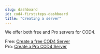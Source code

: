 ```yaml
---
slug: dashboard
id: cod4-firststeps-dashboard
title: "Creating a server"
---
```


We offer both free and Pro servers for COD4.

Free: [Create a free COD4 Server](https://fshost.me/free/cod4)<br />
Pro: [Create a Pro COD4 Server](https://fshost.me/pro/pricing/cod4)
